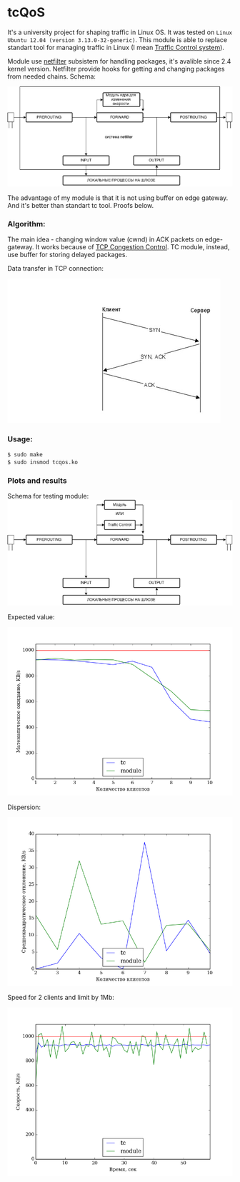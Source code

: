 tcQoS
======

It's a university project for shaping traffic in Linux OS. It was tested on ```Linux Ubuntu 12.04 (version 3.13.0-32-generic)```.
This module is able to replace standart tool for managing traffic in Linux (I mean [Traffic Control system](http://tldp.org/HOWTO/Traffic-Control-HOWTO/index.html)). 

Module use [netfilter](http://netfilter.org/) subsistem for handling packages, it's avalible since 2.4 kernel version. Netfilter provide hooks for getting and changing packages from needed chains. Schema:

![schema](/pics/3.png)

The advantage of my module is that it is not using buffer on edge gateway. And it's better than standart tc tool. Proofs below.


### Algorithm:

The main idea - changing window value (cwnd) in ACK packets on edge-gateway. It works because of [TCP Congestion Control](https://tools.ietf.org/html/rfc5681).
TC module, instead, use buffer for storing delayed packages.

Data transfer in TCP connection:

![schema](/pics/2.jpg)

### Usage:

```bash
$ sudo make
$ sudo insmod tcqos.ko
```

### Plots and results

Schema for testing module:
![schema](/pics/1.png)


Expected value:

![expected value](/plots/mo.png)

Dispersion:

![dispersion](/plots/dis.png)

Speed for 2 clients and limit by 1Mb:

![2 clients](/plots/tc_module_2.png)
